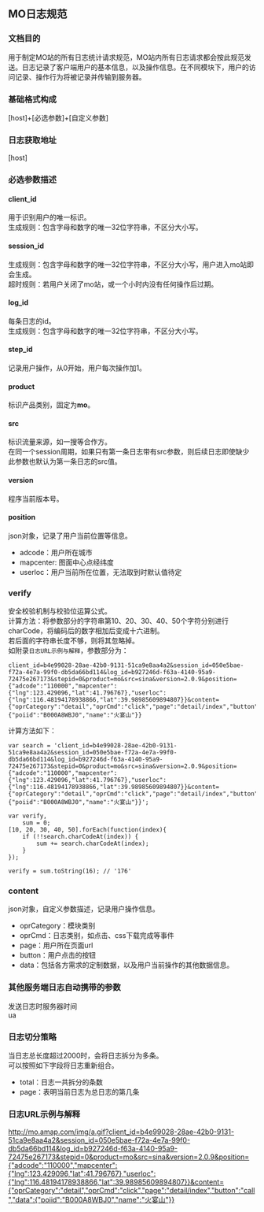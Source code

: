 ## MO日志规范

### 文档目的
用于制定MO站的所有日志统计请求规范，MO站内所有日志请求都会按此规范发送。日志记录了客户端用户的基本信息，以及操作信息。在不同模块下，用户的访问记录、操作行为将被记录并传输到服务器。

### 基础格式构成
[host]+[必选参数]+[自定义参数]

### 日志获取地址
[host]

### 必选参数描述
#### client_id
用于识别用户的唯一标识。  
生成规则：包含字母和数字的唯一32位字符串，不区分大小写。

#### session_id
生成规则：包含字母和数字的唯一32位字符串，不区分大小写，用户进入mo站即会生成。  
超时规则：若用户关闭了mo站，或一个小时内没有任何操作后过期。

#### log_id
每条日志的id。  
生成规则：包含字母和数字的唯一32位字符串，不区分大小写。

#### step_id
记录用户操作，从0开始，用户每次操作加1。

#### product
标识产品类别，固定为**mo**。

#### src
标识流量来源，如一搜等合作方。  
在同一个session周期，如果只有第一条日志带有src参数，则后续日志即使缺少此参数也默认为第一条日志的src值。  

#### version
程序当前版本号。

#### position
json对象，记录了用户当前位置等信息。

- adcode：用户所在城市
- mapcenter: 图面中心点经纬度
- userloc：用户当前所在位置，无法取到时默认值待定

### verify
安全校验机制与校验位运算公式。  
计算方法：将参数部分的字符串第10、20、30、40、50个字符分别进行charCode，将编码后的数字相加后变成十六进制。  
若后面的字符串长度不够，则将其忽略掉。  
如附录`日志URL示例与解释`，参数部分为：

    client_id=b4e99028-28ae-42b0-9131-51ca9e8aa4a2&session_id=050e5bae-f72a-4e7a-99f0-db5da66bd114&log_id=b927246d-f63a-4140-95a9-72475e267173&stepid=0&product=mo&src=sina&version=2.0.9&position={"adcode":"110000","mapcenter":{"lng":123.429096,"lat":41.796767},"userloc":{"lng":116.48194178938866,"lat":39.98985609894807}}&content={"oprCategory":"detail","oprCmd":"click","page":"detail/index","button":"call","data":{"poiid":"B000A8WBJ0","name":"火宴山"}}

计算方法如下：

    var search = 'client_id=b4e99028-28ae-42b0-9131-51ca9e8aa4a2&session_id=050e5bae-f72a-4e7a-99f0-db5da66bd114&log_id=b927246d-f63a-4140-95a9-72475e267173&stepid=0&product=mo&src=sina&version=2.0.9&position={"adcode":"110000","mapcenter":{"lng":123.429096,"lat":41.796767},"userloc":{"lng":116.48194178938866,"lat":39.98985609894807}}&content={"oprCategory":"detail","oprCmd":"click","page":"detail/index","button":"call","data":{"poiid":"B000A8WBJ0","name":"火宴山"}}';

    var verify,
        sum = 0;
    [10, 20, 30, 40, 50].forEach(function(index){
        if (!!search.charCodeAt(index)) {
            sum += search.charCodeAt(index);
        }
    });

    verify = sum.toString(16); // '176'

### content
json对象，自定义参数描述，记录用户操作信息。

- oprCategory：模块类别
- oprCmd：日志类别，如点击、css下载完成等事件
- page：用户所在页面url
- button：用户点击的按钮
- data：包括各方需求的定制数据，以及用户当前操作的其他数据信息。

### 其他服务端日志自动携带的参数
发送日志时服务器时间  
ua

### 日志切分策略
当日志总长度超过2000时，会将日志拆分为多条。  
可以按照如下字段将日志重新组合。

- total：日志一共拆分的条数
- page：表明当前日志为总日志的第几条

### 日志URL示例与解释
http://mo.amap.com/img/a.gif?client_id=b4e99028-28ae-42b0-9131-51ca9e8aa4a2&session_id=050e5bae-f72a-4e7a-99f0-db5da66bd114&log_id=b927246d-f63a-4140-95a9-72475e267173&stepid=0&product=mo&src=sina&version=2.0.9&position={"adcode":"110000","mapcenter":{"lng":123.429096,"lat":41.796767},"userloc":{"lng":116.48194178938866,"lat":39.98985609894807}}&content={"oprCategory":"detail","oprCmd":"click","page":"detail/index","button":"call","data":{"poiid":"B000A8WBJ0","name":"火宴山"}}


